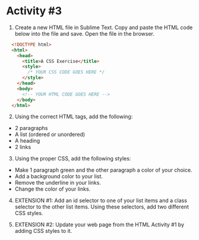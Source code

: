Activity #3
===========

1. Create a new HTML file in Sublime Text. Copy and paste the HTML code below into the file and save. Open the file in the browser.

````html
  <!DOCTYPE html>
  <html>
    <head>
      <title>A CSS Exercise</title>
      <style>
        /* YOUR CSS CODE GOES HERE */
      </style>
    </head>
    <body>
      <!-- YOUR HTML CODE GOES HERE -->
    </body>
  </html>
````

2. Using the correct HTML tags, add the following:
  * 2 paragraphs
  * A list (ordered or unordered)
  * A heading
  * 2 links

3. Using the proper CSS, add the following styles:
  * Make 1 paragraph green and the other paragraph a color of your choice.
  * Add a background color to your list.
  * Remove the underline in your links.
  * Change the color of your links.

4. EXTENSION #1: Add an id selector to one of your list items and a class selector to the other list items. Using these selectors, add two different CSS styles.

5. EXTENSION #2: Update your web page from the HTML Activity #1 by adding CSS styles to it.